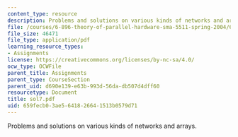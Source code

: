 ```yaml
---
content_type: resource
description: Problems and solutions on various kinds of networks and arrays.
file: /courses/6-896-theory-of-parallel-hardware-sma-5511-spring-2004/659fecb03ae5641826641513b0579d71_sol7.pdf
file_size: 46471
file_type: application/pdf
learning_resource_types:
- Assignments
license: https://creativecommons.org/licenses/by-nc-sa/4.0/
ocw_type: OCWFile
parent_title: Assignments
parent_type: CourseSection
parent_uid: d690e139-e63b-993d-56da-db507d4dff60
resourcetype: Document
title: sol7.pdf
uid: 659fecb0-3ae5-6418-2664-1513b0579d71
---
```

Problems and solutions on various kinds of networks and arrays.